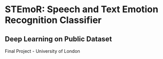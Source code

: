 # STEmoR: Speech and Text Emotion Recognition Classifier

## Deep Learning on Public Dataset

Final Project - University of London
